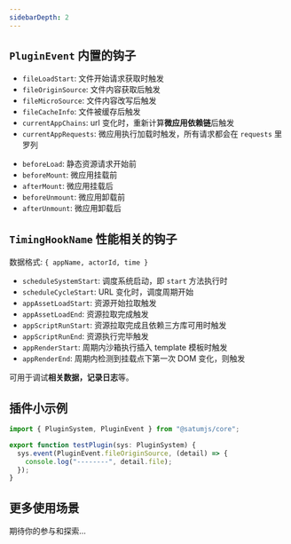 ```yaml
---
sidebarDepth: 2
---
```


## `PluginEvent` 内置的钩子

- `fileLoadStart`: 文件开始请求获取时触发
- `fileOriginSource`: 文件内容获取后触发
- `fileMicroSource`: 文件内容改写后触发
- `fileCacheInfo`: 文件被缓存后触发
- `currentAppChains`: url 变化时，重新计算**微应用依赖链**后触发
- `currentAppRequests`: 微应用执行加载时触发，所有请求都会在 `requests` 里罗列

<div></div>

- `beforeLoad`: 静态资源请求开始前
- `beforeMount`: 微应用挂载前
- `afterMount`: 微应用挂载后
- `beforeUnmount`: 微应用卸载前
- `afterUnmount`: 微应用卸载后

<div></div>

## `TimingHookName` 性能相关的钩子

数据格式: `{ appName, actorId, time }`

- `scheduleSystemStart`: 调度系统启动，即 `start` 方法执行时
- `scheduleCycleStart`: URL 变化时，调度周期开始
- `appAssetLoadStart`: 资源开始拉取触发
- `appAssetLoadEnd`: 资源拉取完成触发
- `appScriptRunStart`: 资源拉取完成且依赖三方库可用时触发
- `appScriptRunEnd`: 资源执行完毕触发
- `appRenderStart`: 周期内沙箱执行插入 template 模板时触发
- `appRenderEnd`: 周期内检测到挂载点下第一次 DOM 变化，则触发

可用于调试**相关数据，记录日志**等。

## 插件小示例

```ts
import { PluginSystem, PluginEvent } from "@satumjs/core";

export function testPlugin(sys: PluginSystem) {
  sys.event(PluginEvent.fileOriginSource, (detail) => {
    console.log("--------", detail.file);
  });
}
```

## 更多使用场景

期待你的参与和探索...
